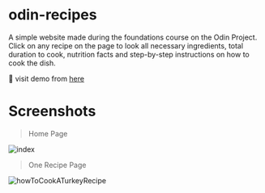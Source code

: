 # odin-recipes
A simple website made during the foundations course on the Odin Project. 
Click on any recipe on the page to look all necessary ingredients, total duration to cook, nutrition facts and step-by-step instructions on how to cook the dish. 

:link: visit demo from [here](https://sytreacy.github.io/odin-recipes/)

# Screenshots
> Home Page

![index](https://user-images.githubusercontent.com/82701495/199489975-79bafd3d-63a6-4afb-ba2a-25d43a8273ca.png)

> One Recipe Page

![howToCookATurkeyRecipe](https://user-images.githubusercontent.com/82701495/199489679-75c3da07-b09a-4a99-b7ed-b4f7509f24fb.png)
